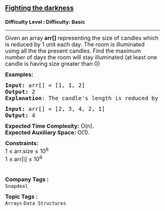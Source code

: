 <h2><a href="https://www.geeksforgeeks.org/problems/fighting-the-darkness3949/1?page=3&category=Arrays&difficulty=Basic&sortBy=submissions">Fighting the darkness</a></h2><h3>Difficulty Level : Difficulty: Basic</h3><hr><div class="problems_problem_content__Xm_eO"><p><span style="font-size: 18px;">Given an array<strong> arr[]</strong><strong>&nbsp;</strong>representing the size of candles which is reduced by 1 unit each day. The room is illuminated using all the the present candles. Find the maximum number of days the room will stay </span><span style="font-size: 18px;">illuminated (at least one candle is having size greater than 0)<br></span></p>
<p><span style="font-size: 18px;"><strong>Examples:</strong></span></p>
<pre><span style="font-size: 18px;"><strong>Input: </strong>arr[] = [1, 1, 2] 
<strong>Output:</strong> 2
<strong>Explanation</strong>: The candle's length is reduced by 1 in first day. So, at the end of day 1: Sizes would be [0 0 1], So, at end of second day: Sizes would be [0 0 0]. This means the room was illuminated for 2 days.</span></pre>
<pre><span style="font-size: 18px;"><strong>Input: </strong>arr[] = [2, 3, 4, 2, 1] 
<strong>Output:</strong> 4
</span></pre>
<p><span style="font-size: 18px;"><strong>Expected Time Complexity:</strong> O(n).<br><strong>Expected Auxiliary Space:</strong> O(1).</span></p>
<p><span style="font-size: 18px;"><strong>Constraints:<br></strong></span><span style="font-size: 18px;">1 ≤ arr.size ≤ 10<sup>6</sup><br>1 ≤ arr[i] ≤ 10<sup>9</sup></span></p>
<p>&nbsp;</p></div><p><span style=font-size:18px><strong>Company Tags : </strong><br><code>Snapdeal</code>&nbsp;<br><p><span style=font-size:18px><strong>Topic Tags : </strong><br><code>Arrays</code>&nbsp;<code>Data Structures</code>&nbsp;